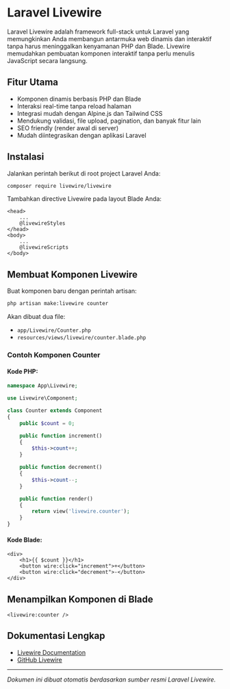 # Laravel Livewire

Laravel Livewire adalah framework full-stack untuk Laravel yang memungkinkan Anda membangun antarmuka web dinamis dan interaktif tanpa harus meninggalkan kenyamanan PHP dan Blade. Livewire memudahkan pembuatan komponen interaktif tanpa perlu menulis JavaScript secara langsung.

## Fitur Utama

-   Komponen dinamis berbasis PHP dan Blade
-   Interaksi real-time tanpa reload halaman
-   Integrasi mudah dengan Alpine.js dan Tailwind CSS
-   Mendukung validasi, file upload, pagination, dan banyak fitur lain
-   SEO friendly (render awal di server)
-   Mudah diintegrasikan dengan aplikasi Laravel

## Instalasi

Jalankan perintah berikut di root project Laravel Anda:

```bash
composer require livewire/livewire
```

Tambahkan directive Livewire pada layout Blade Anda:

```blade
<head>
    ...
    @livewireStyles
</head>
<body>
    ...
    @livewireScripts
</body>
```

## Membuat Komponen Livewire

Buat komponen baru dengan perintah artisan:

```bash
php artisan make:livewire counter
```

Akan dibuat dua file:

-   `app/Livewire/Counter.php`
-   `resources/views/livewire/counter.blade.php`

### Contoh Komponen Counter

#### Kode PHP:

```php
namespace App\Livewire;

use Livewire\Component;

class Counter extends Component
{
    public $count = 0;

    public function increment()
    {
        $this->count++;
    }

    public function decrement()
    {
        $this->count--;
    }

    public function render()
    {
        return view('livewire.counter');
    }
}
```

#### Kode Blade:

```blade
<div>
    <h1>{{ $count }}</h1>
    <button wire:click="increment">+</button>
    <button wire:click="decrement">-</button>
</div>
```

## Menampilkan Komponen di Blade

```blade
<livewire:counter />
```

## Dokumentasi Lengkap

-   [Livewire Documentation](https://livewire.laravel.com/docs)
-   [GitHub Livewire](https://github.com/livewire/livewire)

---

_Dokumen ini dibuat otomatis berdasarkan sumber resmi Laravel Livewire._
